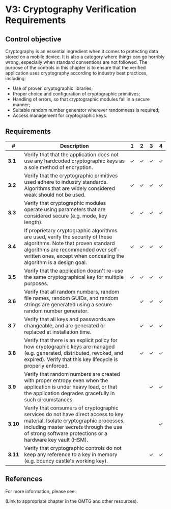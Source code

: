 # V3: Cryptography Verification Requirements

## Control objective

Cryptography is an essential ingredient when it comes to protecting data stored on a mobile device. It is also a category where things can go horribly wrong, especially when standard conventions are not followed. The purpose of the controls in this chapter is to ensure that the verified application uses cryptography according to industry best practices, including:

- Use of proven cryptographic libraries;
- Proper choice and configuration of cryptographic primitives;
- Handling of errors, so that cryptographic modules fail in a secure manner;
- Suitable random number generator wherever randomness is required;
- Access management for cryptographic keys.

## Requirements

| # | Description | 1 | 2 | 3 | 4 |
| --- | --- | --- | --- | --- | --- |
| **3.1** | Verify that that the application does not use any hardcoded cryptographic keys as a sole method of encryption.| ✓ | ✓ | ✓ | ✓ |
| **3.2** | Verify that the cryptographic primitives used adhere to industry standards. Algorithms that are widely considered weak should not be used.| ✓ | ✓ | ✓ | ✓ |
| **3.3** | Verify that cryptographic modules operate using parameters that are considered secure (e.g. mode, key length). | ✓ | ✓| ✓ | ✓ |
| **3.4** | If proprietary cryptographic algorithms are used, verify the security of these algorithms. Note that proven standard algorithms are recommended over self-written ones, except when concealing the algorithm is a design goal. | ✓ | ✓ | ✓ | ✓ |
| **3.5** | Verify that the application doesn't re-use the same cryptographical key for multiple purposes. | ✓ | ✓ | ✓ | ✓ |
| **3.6** | Verify that all random numbers, random file names, random GUIDs, and random strings are generated using a secure random number generator. |   | ✓ | ✓ | ✓ |
| **3.7** | Verify that all keys and passwords are changeable, and are generated or replaced at installation time. |   | ✓ | ✓ | ✓ |
| **3.8** | Verify that there is an explicit policy for how cryptographic keys are managed (e.g. generated, distributed, revoked, and expired). Verify that this key lifecycle is properly enforced. |   | ✓ | ✓ | ✓ |
| **3.9** | Verify that random numbers are created with proper entropy even when the application is under heavy load, or that the application degrades gracefully in such circumstances. |   |   | ✓ | ✓ |
| **3.10** | Verify that consumers of cryptographic services do not have direct access to key material. Isolate cryptographic processes, including master secrets through the use of strong software protections or a hardware key vault (HSM). |   |   |   | ✓ |
| **3.11** | Verify that cryptographic controls do not keep any reference to a key in memory (e.g. bouncy castle's working key). |   |   | ✓ | ✓ |

## References

For more information, please see:

(Link to appropriate chapter in the OMTG and other resources).
